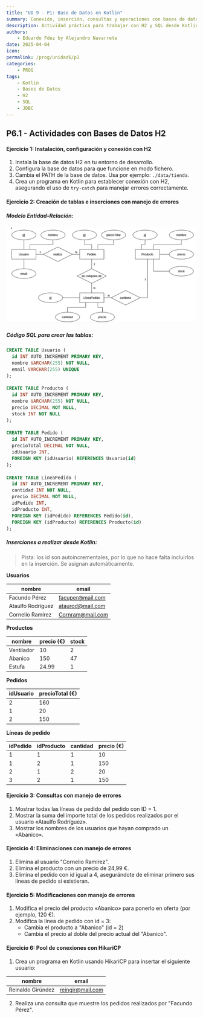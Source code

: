 ```yaml
---
title: "UD 9 - P1: Base de Datos en Kotlin"
summary: Conexión, inserción, consultas y operaciones con bases de datos H2 en Kotlin.
description: Actividad práctica para trabajar con H2 y SQL desde Kotlin.
authors:
    - Eduardo Fdez by Alejandro Navarrete
date: 2025-04-04
icon: 
permalink: /prog/unidad6/p1
categories:
    - PROG
tags:
    - Kotlin
    - Bases de Datos
    - H2
    - SQL
    - JDBC
---
```

## P6.1 - Actividades con Bases de Datos H2

#### **Ejercicio 1: Instalación, configuración y conexión con H2**

1. Instala la base de datos H2 en tu entorno de desarrollo.
2. Configura la base de datos para que funcione en modo fichero.
3. Cambia el PATH de la base de datos. Usa por ejemplo: `./data/tienda`.
4. Crea un programa en Kotlin para establecer conexión con H2, asegurando el uso de `try-catch` para manejar errores correctamente.

#### **Ejercicio 2: Creación de tablas e inserciones con manejo de errores**

##### Modelo Entidad-Relación: 

![Entidad-Relacion](./assets/img.png)

##### Código SQL para crear las tablas:

```sql
CREATE TABLE Usuario (
  id INT AUTO_INCREMENT PRIMARY KEY,
  nombre VARCHAR(255) NOT NULL,
  email VARCHAR(255) UNIQUE
);

CREATE TABLE Producto (
  id INT AUTO_INCREMENT PRIMARY KEY,
  nombre VARCHAR(255) NOT NULL,
  precio DECIMAL NOT NULL,
  stock INT NOT NULL
);

CREATE TABLE Pedido (
  id INT AUTO_INCREMENT PRIMARY KEY,
  precioTotal DECIMAL NOT NULL,
  idUsuario INT,
  FOREIGN KEY (idUsuario) REFERENCES Usuario(id)
);

CREATE TABLE LineaPedido (
  id INT AUTO_INCREMENT PRIMARY KEY,
  cantidad INT NOT NULL,
  precio DECIMAL NOT NULL,
  idPedido INT,
  idProducto INT,
  FOREIGN KEY (idPedido) REFERENCES Pedido(id),
  FOREIGN KEY (idProducto) REFERENCES Producto(id)
);
```

##### Inserciones a realizar desde Kotlin:

> Pista: los id son autoincrementales, por lo que no hace falta incluirlos en la inserción. Se asignan automáticamente.

**Usuarios**


| nombre             | email            |
| ------------------ | ---------------- |
| Facundo Pérez     | facuper@mail.com |
| Ataulfo Rodríguez | ataurod@mail.com |
| Cornelio Ramírez  | Cornram@mail.com |

**Productos**


| nombre     | precio (€) | stock |
| ---------- | ----------- | ----- |
| Ventilador | 10          | 2     |
| Abanico    | 150         | 47    |
| Estufa     | 24.99       | 1     |

**Pedidos**


| idUsuario | precioTotal (€) |
| --------- | ---------------- |
| 2         | 160              |
| 1         | 20               |
| 2         | 150              |

**Líneas de pedido**


| idPedido | idProducto | cantidad | precio (€) |
| -------- | ---------- | -------- | ----------- |
| 1        | 1          | 1        | 10          |
| 1        | 2          | 1        | 150         |
| 2        | 1          | 2        | 20          |
| 3        | 2          | 1        | 150         |

#### **Ejercicio 3: Consultas con manejo de errores**

1. Mostrar todas las líneas de pedido del pedido con ID = 1.
2. Mostrar la suma del importe total de los pedidos realizados por el usuario «Ataulfo Rodríguez».
3. Mostrar los nombres de los usuarios que hayan comprado un «Abanico».

#### **Ejercicio 4: Eliminaciones con manejo de errores**

1. Elimina al usuario "Cornelio Ramírez".
2. Elimina el producto con un precio de 24,99 €.
3. Elimina el pedido con id igual a 4, asegurándote de eliminar primero sus líneas de pedido si existieran.

#### **Ejercicio 5: Modificaciones con manejo de errores**

1. Modifica el precio del producto «Abanico» para ponerlo en oferta (por ejemplo, 120 €).
2. Modifica la línea de pedido con id = 3:
   - Cambia el producto a "Abanico" (id = 2)
   - Cambia el precio al doble del precio actual del "Abanico".

#### **Ejercicio 6: Pool de conexiones con HikariCP**

1. Crea un programa en Kotlin usando HikariCP para insertar el siguiente usuario:


| nombre             | email            |
| ------------------ | ---------------- |
| Reinaldo Girúndez | reingir@mail.com |

2. Realiza una consulta que muestre los pedidos realizados por "Facundo Pérez".

